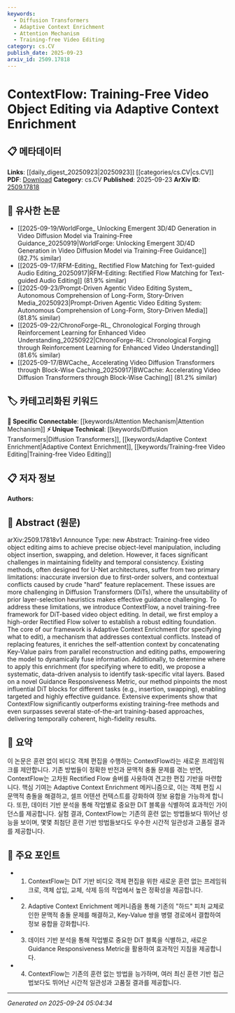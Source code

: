 ```yaml
---
keywords:
  - Diffusion Transformers
  - Adaptive Context Enrichment
  - Attention Mechanism
  - Training-free Video Editing
category: cs.CV
publish_date: 2025-09-23
arxiv_id: 2509.17818
---
```


<!-- KEYWORD_LINKING_METADATA:
{
  "processed_timestamp": "2025-09-24T05:04:34.871599",
  "vocabulary_version": "1.0",
  "selected_keywords": [
    "Diffusion Transformers",
    "Adaptive Context Enrichment",
    "Attention Mechanism",
    "Training-free Video Editing"
  ],
  "rejected_keywords": [],
  "similarity_scores": {
    "Diffusion Transformers": 0.8,
    "Adaptive Context Enrichment": 0.85,
    "Attention Mechanism": 0.78,
    "Training-free Video Editing": 0.75
  },
  "extraction_method": "AI_prompt_based",
  "budget_applied": true,
  "candidates_json": {
    "candidates": [
      {
        "surface": "Diffusion Transformers",
        "canonical": "Diffusion Transformers",
        "aliases": [
          "DiT"
        ],
        "category": "unique_technical",
        "rationale": "A novel concept specific to this paper, providing a unique approach to video object editing.",
        "novelty_score": 0.75,
        "connectivity_score": 0.65,
        "specificity_score": 0.85,
        "link_intent_score": 0.8
      },
      {
        "surface": "Adaptive Context Enrichment",
        "canonical": "Adaptive Context Enrichment",
        "aliases": [],
        "category": "unique_technical",
        "rationale": "Central to the paper's methodology, addressing contextual conflicts in video editing.",
        "novelty_score": 0.8,
        "connectivity_score": 0.7,
        "specificity_score": 0.9,
        "link_intent_score": 0.85
      },
      {
        "surface": "Self-attention",
        "canonical": "Attention Mechanism",
        "aliases": [
          "Self-attention"
        ],
        "category": "specific_connectable",
        "rationale": "A key component in the proposed method, linking to broader attention-based models.",
        "novelty_score": 0.4,
        "connectivity_score": 0.9,
        "specificity_score": 0.7,
        "link_intent_score": 0.78
      },
      {
        "surface": "Training-free video object editing",
        "canonical": "Training-free Video Editing",
        "aliases": [],
        "category": "unique_technical",
        "rationale": "Describes the paper's primary focus, offering a new perspective on video editing without training.",
        "novelty_score": 0.7,
        "connectivity_score": 0.6,
        "specificity_score": 0.8,
        "link_intent_score": 0.75
      }
    ],
    "ban_list_suggestions": [
      "method",
      "experiment",
      "performance"
    ]
  },
  "decisions": [
    {
      "candidate_surface": "Diffusion Transformers",
      "resolved_canonical": "Diffusion Transformers",
      "decision": "linked",
      "scores": {
        "novelty": 0.75,
        "connectivity": 0.65,
        "specificity": 0.85,
        "link_intent": 0.8
      }
    },
    {
      "candidate_surface": "Adaptive Context Enrichment",
      "resolved_canonical": "Adaptive Context Enrichment",
      "decision": "linked",
      "scores": {
        "novelty": 0.8,
        "connectivity": 0.7,
        "specificity": 0.9,
        "link_intent": 0.85
      }
    },
    {
      "candidate_surface": "Self-attention",
      "resolved_canonical": "Attention Mechanism",
      "decision": "linked",
      "scores": {
        "novelty": 0.4,
        "connectivity": 0.9,
        "specificity": 0.7,
        "link_intent": 0.78
      }
    },
    {
      "candidate_surface": "Training-free video object editing",
      "resolved_canonical": "Training-free Video Editing",
      "decision": "linked",
      "scores": {
        "novelty": 0.7,
        "connectivity": 0.6,
        "specificity": 0.8,
        "link_intent": 0.75
      }
    }
  ]
}
-->

# ContextFlow: Training-Free Video Object Editing via Adaptive Context Enrichment

## 📋 메타데이터

**Links**: [[daily_digest_20250923|20250923]] [[categories/cs.CV|cs.CV]]
**PDF**: [Download](https://arxiv.org/pdf/2509.17818.pdf)
**Category**: cs.CV
**Published**: 2025-09-23
**ArXiv ID**: [2509.17818](https://arxiv.org/abs/2509.17818)

## 🔗 유사한 논문
- [[2025-09-19/WorldForge_ Unlocking Emergent 3D/4D Generation in Video Diffusion Model via Training-Free Guidance_20250919|WorldForge: Unlocking Emergent 3D/4D Generation in Video Diffusion Model via Training-Free Guidance]] (82.7% similar)
- [[2025-09-17/RFM-Editing_ Rectified Flow Matching for Text-guided Audio Editing_20250917|RFM-Editing: Rectified Flow Matching for Text-guided Audio Editing]] (81.9% similar)
- [[2025-09-23/Prompt-Driven Agentic Video Editing System_ Autonomous Comprehension of Long-Form, Story-Driven Media_20250923|Prompt-Driven Agentic Video Editing System: Autonomous Comprehension of Long-Form, Story-Driven Media]] (81.8% similar)
- [[2025-09-22/ChronoForge-RL_ Chronological Forging through Reinforcement Learning for Enhanced Video Understanding_20250922|ChronoForge-RL: Chronological Forging through Reinforcement Learning for Enhanced Video Understanding]] (81.6% similar)
- [[2025-09-17/BWCache_ Accelerating Video Diffusion Transformers through Block-Wise Caching_20250917|BWCache: Accelerating Video Diffusion Transformers through Block-Wise Caching]] (81.2% similar)

## 🏷️ 카테고리화된 키워드
**🔗 Specific Connectable**: [[keywords/Attention Mechanism|Attention Mechanism]]
**⚡ Unique Technical**: [[keywords/Diffusion Transformers|Diffusion Transformers]], [[keywords/Adaptive Context Enrichment|Adaptive Context Enrichment]], [[keywords/Training-free Video Editing|Training-free Video Editing]]

## 📋 저자 정보

**Authors:** 

## 📄 Abstract (원문)

arXiv:2509.17818v1 Announce Type: new 
Abstract: Training-free video object editing aims to achieve precise object-level manipulation, including object insertion, swapping, and deletion. However, it faces significant challenges in maintaining fidelity and temporal consistency. Existing methods, often designed for U-Net architectures, suffer from two primary limitations: inaccurate inversion due to first-order solvers, and contextual conflicts caused by crude "hard" feature replacement. These issues are more challenging in Diffusion Transformers (DiTs), where the unsuitability of prior layer-selection heuristics makes effective guidance challenging. To address these limitations, we introduce ContextFlow, a novel training-free framework for DiT-based video object editing. In detail, we first employ a high-order Rectified Flow solver to establish a robust editing foundation. The core of our framework is Adaptive Context Enrichment (for specifying what to edit), a mechanism that addresses contextual conflicts. Instead of replacing features, it enriches the self-attention context by concatenating Key-Value pairs from parallel reconstruction and editing paths, empowering the model to dynamically fuse information. Additionally, to determine where to apply this enrichment (for specifying where to edit), we propose a systematic, data-driven analysis to identify task-specific vital layers. Based on a novel Guidance Responsiveness Metric, our method pinpoints the most influential DiT blocks for different tasks (e.g., insertion, swapping), enabling targeted and highly effective guidance. Extensive experiments show that ContextFlow significantly outperforms existing training-free methods and even surpasses several state-of-the-art training-based approaches, delivering temporally coherent, high-fidelity results.

## 📝 요약

이 논문은 훈련 없이 비디오 객체 편집을 수행하는 ContextFlow라는 새로운 프레임워크를 제안합니다. 기존 방법들이 정확한 반전과 문맥적 충돌 문제를 겪는 반면, ContextFlow는 고차원 Rectified Flow 솔버를 사용하여 견고한 편집 기반을 마련합니다. 핵심 기여는 Adaptive Context Enrichment 메커니즘으로, 이는 객체 편집 시 문맥적 충돌을 해결하고, 셀프 어텐션 컨텍스트를 강화하여 정보 융합을 가능하게 합니다. 또한, 데이터 기반 분석을 통해 작업별로 중요한 DiT 블록을 식별하여 효과적인 가이던스를 제공합니다. 실험 결과, ContextFlow는 기존의 훈련 없는 방법들보다 뛰어난 성능을 보이며, 몇몇 최첨단 훈련 기반 방법들보다도 우수한 시간적 일관성과 고품질 결과를 제공합니다.

## 🎯 주요 포인트

- 1. ContextFlow는 DiT 기반 비디오 객체 편집을 위한 새로운 훈련 없는 프레임워크로, 객체 삽입, 교체, 삭제 등의 작업에서 높은 정확성을 제공합니다.
- 2. Adaptive Context Enrichment 메커니즘을 통해 기존의 "하드" 피처 교체로 인한 문맥적 충돌 문제를 해결하고, Key-Value 쌍을 병렬 경로에서 결합하여 정보 융합을 강화합니다.
- 3. 데이터 기반 분석을 통해 작업별로 중요한 DiT 블록을 식별하고, 새로운 Guidance Responsiveness Metric을 활용하여 효과적인 지침을 제공합니다.
- 4. ContextFlow는 기존의 훈련 없는 방법을 능가하며, 여러 최신 훈련 기반 접근법보다도 뛰어난 시간적 일관성과 고품질 결과를 제공합니다.


---

*Generated on 2025-09-24 05:04:34*